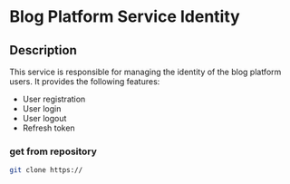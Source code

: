 # Blog Platform Service Identity

## Description

This service is responsible for managing the identity of the blog platform users. It provides the following features:

- User registration
- User login
- User logout
- Refresh token

### get from repository
```bash
git clone https://
